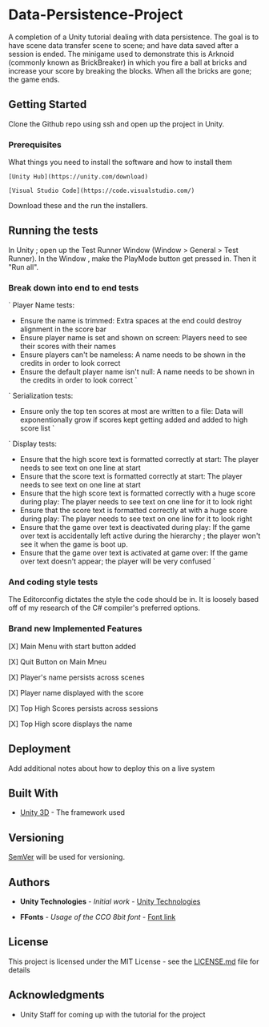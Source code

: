 # Data-Persistence-Project
 
A completion of a Unity tutorial dealing with data persistence. The goal is to have scene data transfer 
scene to scene; and have data saved after a session is ended. The minigame used to demonstrate this 
is Arknoid (commonly known as BrickBreaker) in which you fire a ball at bricks and increase your
score by breaking the blocks. When all the bricks are gone; the game ends. 

## Getting Started

Clone the Github repo using ssh and open up the project in Unity. 

### Prerequisites

What things you need to install the software and how to install them

`
[Unity Hub](https://unity.com/download)
`

`
[Visual Studio Code](https://code.visualstudio.com/)
`

Download these and the run the installers. 

## Running the tests 

In Unity ; open up the Test Runner Window (Window > General > Test Runner). In the Window , 
make the PlayMode button get pressed in. Then it "Run all". 

### Break down into end to end tests

`
Player Name tests:  
  - Ensure the name is trimmed: Extra spaces at the end could destroy alignment in the score bar
  - Ensure player name is set and shown on screen: Players need to see their scores with their names
  - Ensure players can't be nameless: A name needs to be shown in the credits in order to look correct
  - Ensure the default player name isn't null:  A name needs to be shown in the credits in order to look correct
`

`
Serialization tests: 
  - Ensure only the top ten scores at most are written to a file: Data will exponentionally grow if scores kept 
  getting added and added to high score list 
`

`
Display tests: 
  - Ensure that the high score text is formatted correctly at start: The player needs to see text on one line at start
  - Ensure that the score text is formatted correctly at start: The player needs to see text on one line at start
  - Ensure that the high score text is formatted correctly with a huge score during play:
     The player needs to see text on one line for it to look right
  - Ensure that the score text is formatted correctly at with a huge score during play: 
      The player needs to see text on one line for it to look right
  - Ensure that the game over text is deactivated during play: If the game over text is accidentally left active during the 
    hierarchy ; the player won't see it when the game is boot up. 
  - Ensure that the game over text is activated at game over: If the game over text doesn't appear; the player
      will be very confused
`


### And coding style tests

The Editorconfig dictates the style the code should be in. It is loosely 
based off of my research of the C# compiler's preferred options. 

### Brand new Implemented Features

[X] Main Menu with start button added

[X] Quit Button on Main Mneu

[X] Player's name persists across scenes

[X] Player name displayed with the score

[X] Top High Scores persists across sessions

[X] Top High score displays the name
## Deployment

Add additional notes about how to deploy this on a live system

## Built With

* [Unity 3D](https://unity.com) - The framework used

## Versioning

[SemVer](http://semver.org/) will be used for versioning. 

## Authors

* **Unity Technologies** - *Initial work* - [Unity Technologies](https://learn.unity.com/tutorial/submission-data-persistence-in-a-new-repo?uv=2020.3&labelRequired=true&pathwayId=5f7e17e1edbc2a5ec21a20af&missionId=5f751af7edbc2a0022cdbbb6#)

* **FFonts** - *Usage of the CCO 8bit font* - [Font link](https://www.ffonts.net/8BIT-WONDER-Nominal.font.download)

## License

This project is licensed under the MIT License - see the [LICENSE.md](LICENSE.md) file for details

## Acknowledgments

* Unity Staff for coming up with the tutorial for the project